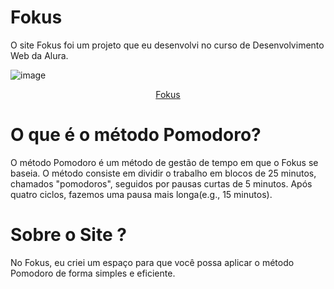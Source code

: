 # Fokus

O site Fokus foi um projeto que eu desenvolvi no curso de Desenvolvimento Web da Alura.

![image](https://github.com/user-attachments/assets/2d9d2148-0b4c-43db-a244-93f565e1c80e)
<p align="center">
<a href="https://fokus-nine-weld.vercel.app">Fokus</a>
</p>


# O que é o método Pomodoro?

O método Pomodoro é um método de gestão de tempo em que o Fokus se baseia. O método consiste em dividir o trabalho em blocos de 25 minutos, chamados "pomodoros", seguidos por pausas curtas de 5 minutos. Após quatro ciclos, fazemos uma pausa mais longa(e.g., 15 minutos).

# Sobre o Site ?

No Fokus, eu criei um espaço para que você possa aplicar o método Pomodoro de forma simples e eficiente.
